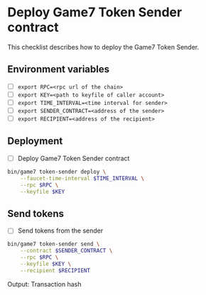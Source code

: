 # Deploy Game7 Token Sender contract

This checklist describes how to deploy the Game7 Token Sender.

## Environment variables

- [ ] `export RPC=<rpc url of the chain>`
- [ ] `export KEY=<path to keyfile of caller account>`
- [ ] `export TIME_INTERVAL=<time interval for sender>`
- [ ] `export SENDER_CONTRACT=<address of the sender>`
- [ ] `export RECIPIENT=<address of the recipient>`
  
## Deployment

- [ ] Deploy Game7 Token Sender contract

```bash
bin/game7 token-sender deploy \
    --faucet-time-interval $TIME_INTERVAL \
    --rpc $RPC \
    --keyfile $KEY
```

## Send tokens

- [ ] Send tokens from the sender

```bash
bin/game7 token-sender send \
    --contract $SENDER_CONTRACT \
    --rpc $RPC \
    --keyfile $KEY \
    --recipient $RECIPIENT
```

Output: Transaction hash